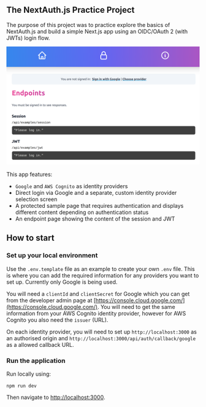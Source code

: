 ## The NextAuth.js Practice Project

The purpose of this project was to practice explore the basics of NextAuth.js and build a simple Next.js app using an OIDC/OAuth 2 (with JWTs) login flow.

![Screenshot](screenshot-1.png)

This app features:
- `Google` and `AWS Cognito` as identity providers
- Direct login via Google and a separate, custom identity provider selection screen
- A protected sample page that requires authentication and displays different content depending on authentication status
- An endpoint page showing the content of the session and JWT


## How to start

### Set up your local environment

Use the `.env.template` file as an example to create your own `.env` file. This is where you can add the required information for any providers you want to set up. Currently only Google is being used.

You will need a `clientId` and `clientSecret` for Google which you can get from the developer admin page at [https://console.cloud.google.com/](https://console.cloud.google.com/). You will need to get the same information from your AWS Cognito identity provider, however for AWS Cognito you also need the `issuer` (URL).

On each identity provider, you will need to set up `http://localhost:3000` as an authorised origin and `http://localhost:3000/api/auth/callback/google` as a allowed callback URL.

### Run the application

Run locally using:

```
npm run dev
```

Then navigate to [http://localhost:3000](http://localhost:3000).
